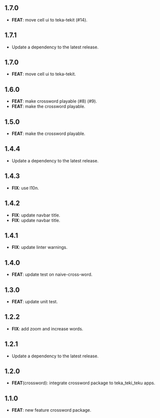 ## 1.7.0

 - **FEAT**: move cell ui to teka-tekit (#14).

## 1.7.1

 - Update a dependency to the latest release.

## 1.7.0

 - **FEAT**: move cell ui to teka-tekit.

## 1.6.0

 - **FEAT**: make crossword playable (#8) (#9).
 - **FEAT**: make the crossword playable.

## 1.5.0

 - **FEAT**: make the crossword playable.

## 1.4.4

 - Update a dependency to the latest release.

## 1.4.3

 - **FIX**: use l10n.

## 1.4.2

 - **FIX**: update navbar title.
 - **FIX**: update navbar title.

## 1.4.1

 - **FIX**: update linter warnings.

## 1.4.0

 - **FEAT**: update test on naive-cross-word.

## 1.3.0

 - **FEAT**: update unit test.

## 1.2.2

 - **FIX**: add zoom and increase words.

## 1.2.1

 - Update a dependency to the latest release.

## 1.2.0

 - **FEAT**(crossword): integrate crossword package to teka_teki_teku apps.

## 1.1.0

 - **FEAT**: new feature crossword package.

